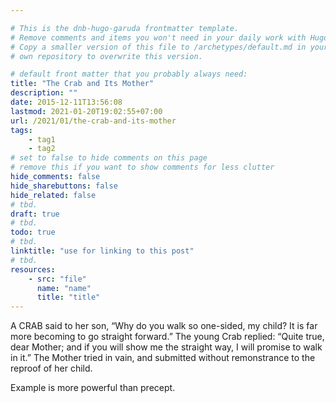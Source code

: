 ```yaml
---

# This is the dnb-hugo-garuda frontmatter template. 
# Remove comments and items you won't need in your daily work with Hugo.
# Copy a smaller version of this file to /archetypes/default.md in your
# own repository to overwrite this version.

# default front matter that you probably always need:
title: "The Crab and Its Mother"
description: ""
date: 2015-12-11T13:56:08
lastmod: 2021-01-20T19:02:55+07:00
url: /2021/01/the-crab-and-its-mother
tags:
    - tag1
    - tag2
# set to false to hide comments on this page
# remove this if you want to show comments for less clutter
hide_comments: false
hide_sharebuttons: false
hide_related: false
# tbd.
draft: true
# tbd.
todo: true
# tbd.
linktitle: "use for linking to this post"
# tbd.
resources:
    - src: "file"
      name: "name"
      title: "title"
---
```

A CRAB said to her son, “Why do you walk so one-sided, my child? It is far more becoming to go straight forward.” The young Crab replied: “Quite true, dear Mother; and if you will show me the straight way, I will promise to walk in it.” The Mother tried in vain, and submitted without remonstrance to the reproof of her child.

Example is more powerful than precept.


